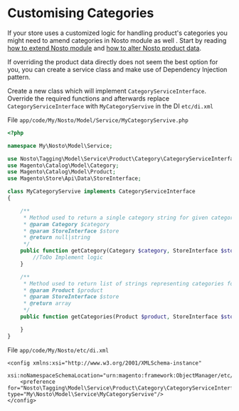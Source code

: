 # Customising Categories

If your store uses a customized logic for handling product's categories you might need to amend categories in Nosto module as well . Start by reading [how to extend Nosto module](../) and [how to alter Nosto product data](./).

If overriding the product data directly does not seem the best option for you, you can create a service class and make use of Dependency Injection pattern.

Create a new class which will implement `CategoryServiceInterface`. Override the required functions and afterwards replace `CategoryServiceInterface` with `MyCategoryServive` in the DI `etc/di.xml`

File `app/code/My/Nosto/Model/Service/MyCategoryServive.php`

```php
<?php

namespace My\Nosto\Model\Service;

use Nosto\Tagging\Model\Service\Product\Category\CategoryServiceInterface;
use Magento\Catalog\Model\Category;
use Magento\Catalog\Model\Product;
use Magento\Store\Api\Data\StoreInterface;

class MyCategoryServive implements CategoryServiceInterface
{   

    /**
     * Method used to return a single category string for given category object
     * @param Category $category
     * @param StoreInterface $store
     * @return null|string
     */
    public function getCategory(Category $category, StoreInterface $store) {
        //ToDo Implement logic    
    }   

    /**
     * Method used to return list of strings representing categories for a given product 
     * @param Product $product
     * @param StoreInterface $store
     * @return array
     */
    public function getCategories(Product $product, StoreInterface $store) {

    }   
}
```

File `app/code/My/Nosto/etc/di.xml`

```markup
<config xmlns:xsi="http://www.w3.org/2001/XMLSchema-instance"
        xsi:noNamespaceSchemaLocation="urn:magento:framework:ObjectManager/etc/config.xsd">
    <preference for="Nosto\Tagging\Model\Service\Product\Category\CategoryServiceInterface" type="My\Nosto\Model\Service\MyCategoryServive"/>
</config>
```


